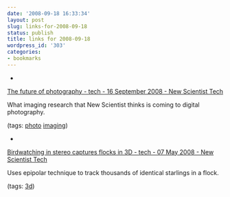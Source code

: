 ```yaml
---
date: '2008-09-18 16:33:34'
layout: post
slug: links-for-2008-09-18
status: publish
title: links for 2008-09-18
wordpress_id: '303'
categories:
- bookmarks
---
```


  * 
                

[The future of photography - tech - 16 September 2008 - New Scientist Tech](http://technology.newscientist.com/article/dn14735?promcode=nletter&DCMP=NLC-nletter&nsref=dn14735)


                

What imaging research that New Scientist thinks is coming to digital photography.


                

(tags: [photo](http://delicious.com/eob/photo) [imaging](http://delicious.com/eob/imaging))


            
  * 
                

[Birdwatching in stereo captures flocks in 3D - tech - 07 May 2008 - New Scientist Tech](http://technology.newscientist.com/channel/tech/dn13853-birdwatching-in-stereo-captures-flocks-in-3d.html)


                

Uses epipolar technique to track thousands of identical starlings in a flock.


                

(tags: [3d](http://delicious.com/eob/3d))


            
